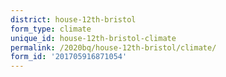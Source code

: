 ```yaml
---
district: house-12th-bristol
form_type: climate
unique_id: house-12th-bristol-climate
permalink: /2020bq/house-12th-bristol/climate/
form_id: '201705916871054'
---
```

